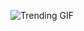 
<!-- GIF_SECTION -->
![Trending GIF](https://media4.giphy.com/media/v1.Y2lkPThiYjIxNzcyczExN2V6YmF4Nm5kdnQ0aHZ5aGZtNnc5c3k5dHphczhweTY5eWwyaSZlcD12MV9naWZzX3NlYXJjaCZjdD1n/ZVik7pBtu9dNS/giphy.gif)
<!-- END_GIF_SECTION -->
